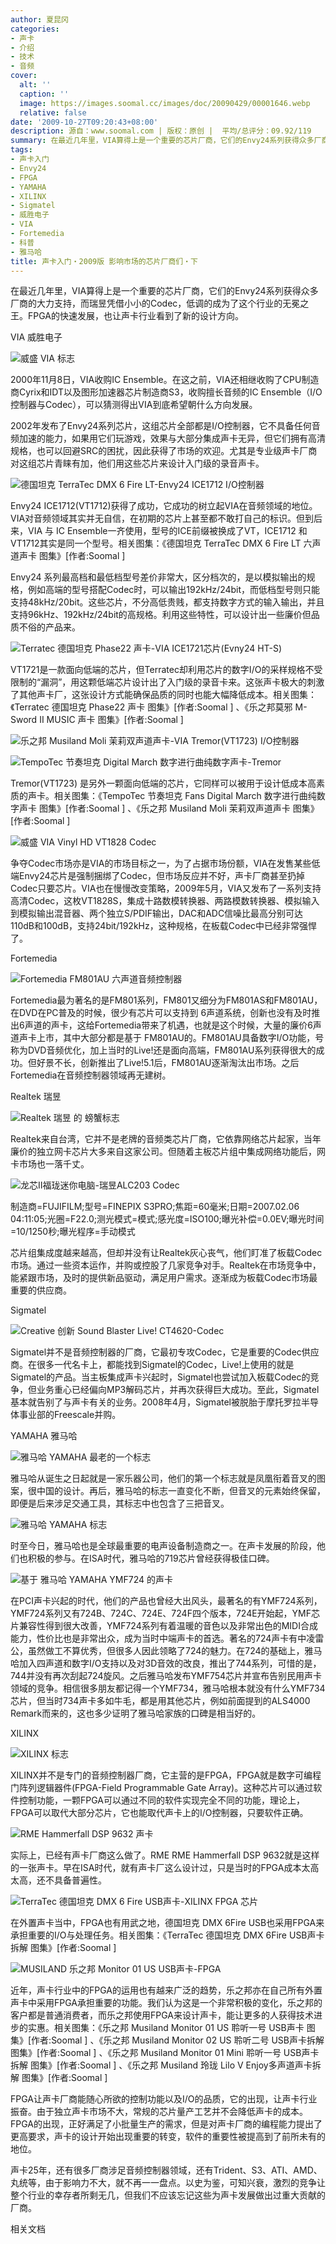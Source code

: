 ```yaml
---
author: 夏昆冈
categories:
- 声卡
- 介绍
- 技术
- 音频
cover:
  alt: ''
  caption: ''
  image: https://images.soomal.cc/images/doc/20090429/00001646.webp
  relative: false
date: '2009-10-27T09:20:43+08:00'
description: 源自：www.soomal.com | 版权：原创 |  平均/总评分：09.92/119
summary: 在最近几年里，VIA算得上是一个重要的芯片厂商，它们的Envy24系列获得众多厂商的大力支持，而瑞昱凭借小小的Codec，低调的成为了这个行业的无冕之王。FPGA的快速发展，也让声卡行业看到了新的设计方向。
tags:
- 声卡入门
- Envy24
- FPGA
- YAMAHA
- XILINX
- Sigmatel
- 威胜电子
- VIA
- Fortemedia
- 科普
- 雅马哈
title: 声卡入门・2009版 影响市场的芯片厂商们・下
---
```


在最近几年里，VIA算得上是一个重要的芯片厂商，它们的Envy24系列获得众多厂商的大力支持，而瑞昱凭借小小的Codec，低调的成为了这个行业的无冕之王。FPGA的快速发展，也让声卡行业看到了新的设计方向。



VIA 威胜电子



![威盛 VIA 标志](https://images.soomal.cc/images/doc/20091009/00002909.webp)



2000年11月8日，VIA收购IC Ensemble。在这之前，VIA还相继收购了CPU制造商Cyrix和IDT以及图形加速器芯片制造商S3，收购擅长音频的IC Ensemble（I/O控制器与Codec），可以猜测得出VIA到底希望朝什么方向发展。



2002年发布了Envy24系列芯片，这组芯片全部都是I/O控制器，它不具备任何音频加速的能力，如果用它们玩游戏，效果与大部分集成声卡无异，但它们拥有高清规格，也可以回避SRC的困扰，因此获得了市场的欢迎。尤其是专业级声卡厂商对这组芯片青睐有加，他们用这些芯片来设计入门级的录音声卡。



![德国坦克 TerraTec DMX 6 Fire LT-Envy24 ICE1712 I/O控制器](https://images.soomal.cc/images/doc/20091009/00002902.webp)



Envy24 ICE1712(VT1712)获得了成功，它成功的树立起VIA在音频领域的地位。VIA对音频领域其实并无自信，在初期的芯片上甚至都不敢打自己的标识。但到后来，VIA 与 IC Ensemble一齐使用，型号的ICE前缀被换成了VT，ICE1712 和 VT1712其实是同一个型号。相关图集：《德国坦克 TerraTec DMX 6 Fire LT 六声道声卡 图集》[作者:Soomal ]



Envy24 系列最高档和最低档型号差价非常大，区分档次的，是以模拟输出的规格，例如高端的型号搭配Codec时，可以输出192kHz/24bit，而低档型号则只能支持48kHz/20bit。这些芯片，不分高低贵贱，都支持数字方式的输入输出，并且支持96kHz、192kHz/24bit的高规格。利用这些特性，可以设计出一些廉价但品质不俗的产品来。



![Terratec 德国坦克 Phase22 声卡-VIA ICE1721芯片(Evny24 HT-S)](https://images.soomal.cc/images/doc/20090815/00002548.webp)



VT1721是一款面向低端的芯片，但Terratec却利用芯片的数字I/O的采样规格不受限制的“漏洞”，用这颗低端芯片设计出了入门级的录音卡来。这张声卡极大的刺激了其他声卡厂，这张设计方式能确保品质的同时也能大幅降低成本。相关图集：《Terratec 德国坦克 Phase22 声卡 图集》[作者:Soomal ]
、《乐之邦莫邪 M-Sword II MUSIC 声卡 图集》[作者:Soomal ]



![乐之邦 Musiland Moli 茉莉双声道声卡-VIA Tremor(VT1723) I/O控制器](https://images.soomal.cc/images/doc/20090902/00002701.webp)



![TempoTec 节奏坦克 Digital March 数字进行曲纯数字声卡-Tremor](https://images.soomal.cc/images/doc/20090430/00001657.webp)



Tremor(VT1723) 是另外一颗面向低端的芯片，它同样可以被用于设计低成本高素质的声卡。相关图集：《TempoTec 节奏坦克 Fans Digital March 数字进行曲纯数字声卡 图集》[作者:Soomal ]
、《乐之邦 Musiland Moli 茉莉双声道声卡 图集》[作者:Soomal ]



![威盛 VIA Vinyl HD VT1828 Codec](https://images.soomal.cc/images/doc/20091010/00002910.webp)



争夺Codec市场亦是VIA的市场目标之一，为了占据市场份额，VIA在发售某些低端Envy24芯片是强制捆绑了Codec，但市场反应并不好，声卡厂商甚至扔掉Codec只要芯片。VIA也在慢慢改变策略，2009年5月，VIA又发布了一系列支持高清Codec，这枚VT1828S，集成十路数模转换器、两路模数转换器、模拟输入到模拟输出混音器、两个独立S/PDIF输出，DAC和ADC信噪比最高分别可达110dB和100dB，支持24bit/192kHz，这种规格，在板载Codec中已经非常强悍了。



Fortemedia



![Fortemedia FM801AU 六声道音频控制器](https://images.soomal.cc/images/doc/20091010/00002911.webp)



Fortemedia最为著名的是FM801系列，FM801又细分为FM801AS和FM801AU，在DVD在PC普及的时候，很少有芯片可以支持到 6声道系统，创新也没有及时推出6声道的声卡，这给Fortemedia带来了机遇，也就是这个时候，大量的廉价6声道声卡上市，其中大部分都是基于 FM801AU的。FM801AU具备数字I/O功能，号称为DVD音频优化，加上当时的Live!还是面向高端，FM801AU系列获得很大的成功。但好景不长，创新推出了Live!5.1后，FM801AU逐渐淘汰出市场。之后Fortemedia在音频控制器领域再无建树。



Realtek 瑞昱



![Realtek 瑞昱 的 螃蟹标志](https://images.soomal.cc/images/doc/20090602/00002019.webp)



Realtek来自台湾，它并不是老牌的音频类芯片厂商，它依靠网络芯片起家，当年廉价的独立网卡芯片大多来自这家公司。但随着主板芯片组中集成网络功能后，网卡市场也一落千丈。



![龙芯II福珑迷你电脑-瑞昱ALC203 Codec](https://images.soomal.cc/images/doc/20090418/00001338.webp)

制造商=FUJIFILM;型号=FINEPIX S3PRO;焦距=60毫米;日期=2007.02.06 04:11:05;光圈=F22.0;测光模式=模式;感光度=ISO100;曝光补偿=0.0EV;曝光时间=10/1250秒;曝光程序=手动模式



芯片组集成度越来越高，但却并没有让Realtek灰心丧气，他们盯准了板载Codec市场。通过一些资本运作，并购或控股了几家竞争对手。Realtek在市场竞争中，能紧跟市场，及时的提供新品驱动，满足用户需求。逐渐成为板载Codec市场最重要的供应商。



Sigmatel



![Creative 创新 Sound Blaster Live! CT4620-Codec](https://images.soomal.cc/images/doc/20091008/00002888.webp)



Sigmatel并不是音频控制器的厂商，它最初专攻Codec，它是重要的Codec供应商。在很多一代名卡上，都能找到Sigmatel的Codec，Live!上使用的就是Sigmatel的产品。当主板集成声卡兴起时，Sigmatel也尝试加入板载Codec的竞争，但业务重心已经偏向MP3解码芯片，并再次获得巨大成功。至此，Sigmatel基本就告别了与声卡有关的业务。2008年4月，Sigmatel被脱胎于摩托罗拉半导体事业部的Freescale并购。



YAMAHA 雅马哈



![雅马哈 YAMAHA 最老的一个标志](https://images.soomal.cc/images/doc/20091010/00002914.webp)





雅马哈从诞生之日起就是一家乐器公司，他们的第一个标志就是凤凰衔着音叉的图案，很中国的设计。再后，雅马哈的标志一直变化不断，但音叉的元素始终保留，即便是后来涉足交通工具，其标志中也包含了三把音叉。



![雅马哈 YAMAHA 标志](https://images.soomal.cc/images/doc/20091010/00002913.webp)



时至今日，雅马哈也是全球最重要的电声设备制造商之一。在声卡发展的阶段，他们也积极的参与。在ISA时代，雅马哈的719芯片曾经获得极佳口碑。



![基于 雅马哈 YAMAHA YMF724 的声卡](https://images.soomal.cc/images/doc/20091010/00002912.webp)



在PCI声卡兴起的时代，他们的产品也曾经大出风头，最著名的有YMF724系列，YMF724系列又有724B、724C、724E、724F四个版本，724E开始起，YMF芯片兼容性得到很大改善，YMF724系列有着温暖的音色以及非常出色的MIDI合成能力，性价比也是非常出众，成为当时中端声卡的首选。著名的724声卡有中凌雷公，虽然做工不算优秀，但很多人因此领略了724的魅力。在724的基础上，雅马哈加入四声道和数字I/O支持以及对3D音效的改良，推出了744系列，可惜的是，744并没有再次刮起724旋风。之后雅马哈发布YMF754芯片并宣布告别民用声卡领域的竞争。相信很多朋友都记得一个YMF734，雅马哈根本就没有什么YMF734芯片，但当时734声卡多如牛毛，都是用其他芯片，例如前面提到的ALS4000 Remark而来的，这也多少证明了雅马哈家族的口碑是相当好的。



XILINX



![XILINX 标志](https://images.soomal.cc/images/doc/20091010/00002915.webp)



XILINX并不是专门的音频控制器厂商，它主营的是FPGA，FPGA就是数字可编程门阵列逻辑器件(FPGA-Field Programmable Gate Array)。这种芯片可以通过软件控制功能，一颗FPGA可以通过不同的软件实现完全不同的功能，理论上，FPGA可以取代大部分芯片，它也能取代声卡上的I/O控制器，只要软件正确。



![RME Hammerfall DSP 9632 声卡](https://images.soomal.cc/images/doc/20090502/00001672.webp)



实际上，已经有声卡厂商这么做了。RME RME Hammerfall DSP 9632就是这样的一张声卡。早在ISA时代，就有声卡厂这么设计过，只是当时的FPGA成本太高太高，还不具备普遍性。



![TerraTec 德国坦克 DMX 6 Fire USB声卡-XILINX FPGA 芯片](https://images.soomal.cc/images/doc/20090518/00001870.webp)



在外置声卡当中，FPGA也有用武之地，德国坦克 DMX 6Fire USB也采用FPGA来承担重要的I/O与处理任务。相关图集：《TerraTec 德国坦克 DMX 6Fire USB声卡拆解 图集》[作者:Soomal ]



![MUSILAND 乐之邦 Monitor 01 US USB声卡-FPGA](https://images.soomal.cc/images/doc/20090429/00001646.webp)



近年，声卡行业中的FPGA的运用也有越来广泛的趋势，乐之邦亦在自己所有外置声卡中采用FPGA承担重要的功能。我们认为这是一个非常积极的变化，乐之邦的客户都是普通消费者，而乐之邦使用FPGA来设计声卡，能让更多的人获得技术进步的实惠。相关图集：《乐之邦 Musiland Monitor 01 US 聆听一号 USB声卡 图集》[作者:Soomal ]
、《乐之邦 Musiland  Monitor 02 US 聆听二号 USB声卡拆解 图集》[作者:Soomal ]
、《乐之邦 Musiland  Monitor 01 Mini 聆听一号 USB声卡拆解 图集》[作者:Soomal ]
、《乐之邦 Musiland 玲珑 Lilo V Enjoy多声道声卡拆解 图集》[作者:Soomal ]



FPGA让声卡厂商能随心所欲的控制功能以及I/O的品质，它的出现，让声卡行业振奋。由于独立声卡市场不大，常规的芯片量产工艺并不会降低声卡的成本。FPGA的出现，正好满足了小批量生产的需求，但是对声卡厂商的编程能力提出了更高要求，声卡的设计开始出现重要的转变，软件的重要性被提高到了前所未有的地位。



声卡25年，还有很多厂商涉足音频控制器领域，还有Trident、S3、ATI、AMD、丸统等，由于影响力不大，就不再一一盘点。以史为鉴，可知兴衰，激烈的竞争让整个行业的幸存者所剩无几，但我们不应该忘记这些为声卡发展做出过重大贡献的厂商。



相关文档